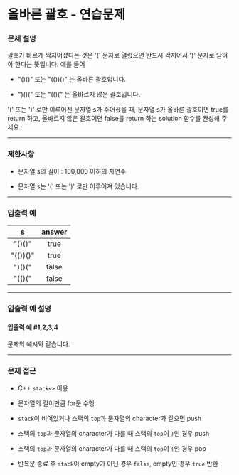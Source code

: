 # 올바른 괄호 - 연습문제

### 문제 설명

괄호가 바르게 짝지어졌다는 것은 '(' 문자로 열렸으면 반드시 짝지어서 ')' 문자로 닫혀야 한다는 뜻입니다. 예를 들어

  - "()()" 또는 "(())()" 는 올바른 괄호입니다.
  
  - ")()(" 또는 "(()(" 는 올바르지 않은 괄호입니다.

'(' 또는 ')' 로만 이루어진 문자열 s가 주어졌을 때, 문자열 s가 올바른 괄호이면 true를 return 하고, 올바르지 않은 괄호이면 false를 return 하는 solution 함수를 완성해 주세요.

---

### 제한사항

  - 문자열 s의 길이 : 100,000 이하의 자연수

  - 문자열 s는 '(' 또는 ')' 로만 이루어져 있습니다.

---

### 입출력 예

|    s     | answer |
| :------: | :----: |
|  "()()"  |  true  |
| "(())()" |  true  |
|  ")()("  | false  |
|  "(()("  | false  |

---

### 입출력 예 설명

#### 입출력 예 #1,2,3,4

문제의 예시와 같습니다.

---

### 문제 접근

  - C++ `stack<>` 이용

  - 문자열의 길이만큼 for문 수행
  
  - `stack`이 비어있거나 스택의 `top`과 문자열의 character가 같으면 push

  - 스택의 `top`과 문자열의 character가 다를 때 스택의 `top`이 `)`인 경우 push

  - 스택의 `top`과 문자열의 character가 다를 때 스택의 `top`이 `(`인 경우 pop

  - 반복문 종료 후 `stack`이 empty가 아닌 경우 `false`, empty인 경우 `true` 반환